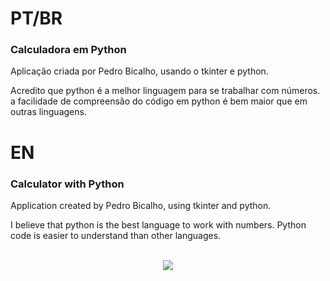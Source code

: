 # PT/BR
### Calculadora em Python

Aplicação criada por Pedro Bicalho, usando o tkinter e python.

Acredito que python é a melhor linguagem para se trabalhar com números. a facilidade de compreensão do código em python é bem maior que em outras linguagens.

# EN
### Calculator with Python

Application created by Pedro Bicalho, using tkinter and python.

I believe that python is the best language to work with numbers. Python code is easier to understand than other languages.

<br>


<div align= center , height=300px>
 
<a href= "https://github.com/ph-bicalho/CalculadoraPython/blob/main/main.py">
  
  <img src= https://user-images.githubusercontent.com/93494879/151432756-94e2e41b-0a5f-4064-b2eb-8f20053552b2.gif>
  
 </a>

</div>
